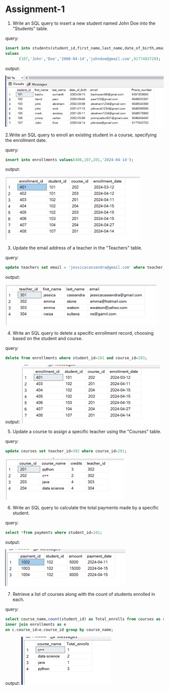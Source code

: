 # Assignment-1

1. Write an SQL query to insert a new student named John Doe into the "Students" table.

query:

```sql
insert into students(student_id,first_name,last_name,date_of_birth,email,Phone_number)
values
      (107,'John','Doe','2000-04-14','johndoe@gmail.com',9177483720);
```

output:

![alt text](image.png)

2.Write an SQL query to enroll an existing student in a course, specifying the enrollment date.

query:

```sql
insert into enrollments values(408,107,201,'2024-04-14');
```

output:

![alt text](image-1.png)

3. Update the email address of a teacher in the "Teachers" table.

query:

```sql
update teachers set email = 'jessicacassendra@gmail.com' where teacher_id=301;
```

output:

![alt text](image-2.png)

4. Write an SQL query to delete a specific enrollment record, choosing based on the student and course.

query:

```sql
delete from enrollments where student_id=101 and course_id=203;
```

output:
![alt text](image-3.png)

5. Update a course to assign a specific teacher using the "Courses" table.

query:

```sql
update courses set teacher_id=302 where course_id=201;
```

![alt text](image-4.png)

6. Write an SQL query to calculate the total payments made by a specific student.

query:

```sql
select *from payments where student_id=102;
```

output:

![alt text](image-5.png)

7. Retrieve a list of courses along with the count of students enrolled in each.

query:

```sql
select course_name,count(student_id) as Total_enrolls from courses as c
inner join enrollments as e
on c.course_id=e.course_id group by course_name;
```

output:
![alt text](image-6.png)
